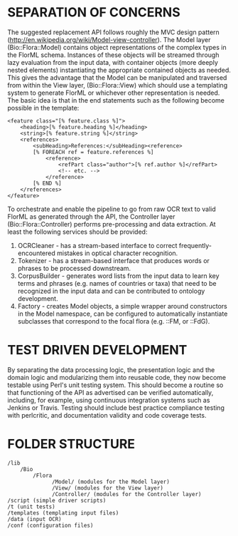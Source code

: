 SEPARATION OF CONCERNS
======================
The suggested replacement API follows roughly the MVC design pattern
(http://en.wikipedia.org/wiki/Model-view-controller). The Model
layer (Bio::Flora::Model) contains object representations of the 
complex types in the FlorML schema. Instances of these objects will
be streamed through lazy evaluation from the input data, with container
objects (more deeply nested elements) instantiating the appropriate
contained objects as needed. This gives the advantage that the Model
can be manipulated and traversed from within the View layer, 
(Bio::Flora::View) which should use a templating system to generate
FlorML or whichever other representation is needed. The basic idea
is that in the end statements such as the following become possible
in the template:

    <feature class="[% feature.class %]">
        <heading>[% feature.heading %]</heading>
        <string>[% feature.string %]</string>
        <references>
            <subHeading>References:</subHeading><reference>
            [% FOREACH ref = feature.references %]
                <reference>
                    <refPart class="author">[% ref.author %]</refPart>
                    <!-- etc. -->
                </reference>
            [% END %]
        </references>
    </feature>

To orchestrate and enable the pipeline to go from raw OCR text to valid
FlorML as generated through the API, the Controller layer 
(Bio::Flora::Controller) performs pre-processing and data extraction. 
At least the following services should be provided:

1. OCRCleaner - has a stream-based interface to correct frequently-
encountered mistakes in optical character recognition.
2. Tokenizer - has a stream-based interface that produces words or
phrases to be processed downstream.
3. CorpusBuilder - generates word lists from the input data to learn
key terms and phrases (e.g. names of countries or taxa) that need to
be recognized in the input data and can be contributed to ontology 
development.
4. Factory - creates Model objects, a simple wrapper around constructors
in the Model namespace, can be configured to automatically instantiate
subclasses that correspond to the focal flora (e.g. ::FM, or ::FdG).

TEST DRIVEN DEVELOPMENT
=======================
By separating the data processing logic, the presentation logic and the
domain logic and modularizing them into reusable code, they now become
testable using Perl's unit testing system. This should become a routine
so that functioning of the API as advertised can be verified automatically,
including, for example, using continuous integration systems such as 
Jenkins or Travis. Testing should include best practice compliance testing
with perlcritic, and documentation validity and code coverage tests.

FOLDER STRUCTURE
================
    /lib
        /Bio
            /Flora
                  /Model/ (modules for the Model layer)
                  /View/ (modules for the View layer)
                  /Controller/ (modules for the Controller layer)
    /script (simple driver scripts)
    /t (unit tests)
    /templates (templating input files)
    /data (input OCR)
    /conf (configuration files)
